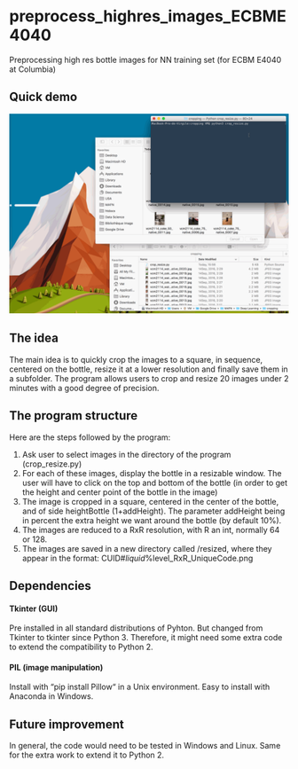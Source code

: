 # preprocess_highres_images_ECBME4040
Preprocessing high res bottle images for NN training set (for ECBM E4040 at Columbia)

## Quick demo
![gif animation](https://raw.githubusercontent.com/VirgileACM/preprocess_highres_images_ECBME4040/master/output_crop_resize_py.gif "Quick overview")

## The idea
The main idea is to quickly crop the images to a square, in sequence, centered on the bottle, resize it at a lower resolution and finally save them in a subfolder. The program allows users to crop and resize 20 images under 2 minutes with a good degree of precision.

## The program structure
Here are the steps followed by the program:

 1. Ask user to select images in the directory of the program (crop_resize.py)
 2. For each of these images, display the bottle in a resizable window. The user will have to click on the top and bottom of the bottle (in order to get the height and center point of the bottle in the image)
 3. The image is cropped in a square, centered in the center of the bottle, and of side heightBottle (1+addHeight). The parameter addHeight being in percent the extra height we want around the bottle (by default 10%).
 4. The images are reduced to a RxR resolution, with R an int, normally 64 or 128.
 5. The images are saved in a new directory called /resized, where they appear in the format: CUID#_liquid_%level_RxR_UniqueCode.png

## Dependencies
#### Tkinter (GUI)
Pre installed in all standard distributions of Pyhton. But changed from Tkinter to tkinter since Python 3. Therefore, it might need some extra code to extend the compatibility to Python 2.
#### PIL (image manipulation)
Install with “pip install Pillow“ in a Unix environment. Easy to install with Anaconda in Windows.

## Future improvement
In general, the code would need to be tested in Windows and Linux. Same for the extra work to extend it to Python 2.
